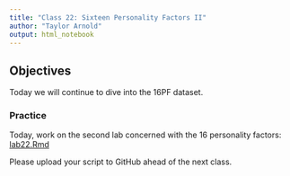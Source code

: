 ```yaml
---
title: "Class 22: Sixteen Personality Factors II"
author: "Taylor Arnold"
output: html_notebook
---
```






## Objectives

Today we will continue to dive into the 16PF dataset.

### Practice

Today, work on the second lab concerned with the 16 personality factors:
<a href="https://raw.githubusercontent.com/statsmaths/stat209/master/labs/lab22.Rmd" download="lab22.Rmd" target="_blank">lab22.Rmd</a>

Please upload your script to GitHub ahead of the next class.







